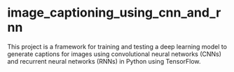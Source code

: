 # image_captioning_using_cnn_and_rnn

This project is a framework for training and testing a deep learning model to generate captions for images using convolutional neural networks (CNNs) and recurrent neural networks (RNNs) in Python using TensorFlow.
